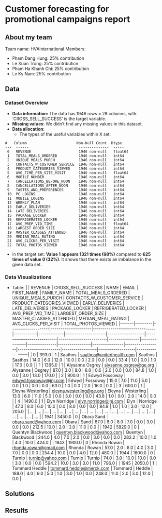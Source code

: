 # Customer forecasting for promotional campaigns report

## About my team
Team name: HVAInternational 
Members:
- Pham Dang Hung: 25% contribution
- Le Xuan Trong: 25% contribution
- Pham Ha Khanh Chi: 25% contribution
- Le Ky Nam: 25% contribution

## Data

### Dataset Overview
- **Data information:** The data has 1946 rows × 28 columns, with ‘CROSS_SELL_SUCCESS’ is the target variable.
- **Missing values:** We didn’t find any missing values in this dataset.
- **Data allocation:**
  + The types of the useful variables within X set:
```
#   Column                       Non-Null Count  Dtype  
---  ------                       --------------  -----  
 0   REVENUE                      1946 non-null   float64
 1   TOTAL_MEALS_ORDERED          1946 non-null   int64  
 2   UNIQUE_MEALS_PURCH           1946 non-null   int64  
 3   CONTACTS_W_CUSTOMER_SERVICE  1946 non-null   int64  
 4   PRODUCT_CATEGORIES_VIEWED    1946 non-null   int64  
 5   AVG_TIME_PER_SITE_VISIT      1946 non-null   float64
 6   MOBILE_NUMBER                1946 non-null   int64  
 7   CANCELLATIONS_BEFORE_NOON    1946 non-null   int64  
 8   CANCELLATIONS_AFTER_NOON     1946 non-null   int64  
 9   TASTES_AND_PREFERENCES       1946 non-null   int64  
 10  PC_LOGINS                    1946 non-null   int64  
 11  MOBILE_LOGINS                1946 non-null   int64  
 12  WEEKLY_PLAN                  1946 non-null   int64  
 13  EARLY_DELIVERIES             1946 non-null   int64  
 14  LATE_DELIVERIES              1946 non-null   int64  
 15  PACKAGE_LOCKER               1946 non-null   int64  
 16  REFRIGERATED_LOCKER          1946 non-null   int64  
 17  AVG_PREP_VID_TIME            1946 non-null   float64
 18  LARGEST_ORDER_SIZE           1946 non-null   int64  
 19  MASTER_CLASSES_ATTENDED      1946 non-null   int64  
 20  MEDIAN_MEAL_RATING           1946 non-null   int64  
 21  AVG_CLICKS_PER_VISIT         1946 non-null   int64  
 22  TOTAL_PHOTOS_VIEWED          1946 non-null   int64 
```
  + In the target set: **Value 1 appears 1321 times (68%)** compared to **625 times of value 0 (32%)**. It shows that there exists an imbalance in the given data set.

### Data Visualizations
- Table:
|  | REVENUE | CROSS_SELL_SUCCESS | NAME                | EMAIL                           | FIRST_NAME | FAMILY_NAME | TOTAL_MEALS_ORDERED | UNIQUE_MEALS_PURCH | CONTACTS_W_CUSTOMER_SERVICE | PRODUCT_CATEGORIES_VIEWED | EARLY_DELIVERIES | LATE_DELIVERIES | PACKAGE_LOCKER | REFRIGERATED_LOCKER | AVG_PREP_VID_TIME | LARGEST_ORDER_SIZE | MASTER_CLASSES_ATTENDED | MEDIAN_MEAL_RATING | AVG_CLICKS_PER_VISIT | TOTAL_PHOTOS_VIEWED |
|-------|---------|--------------------|---------------------|--------------------------------|------------|-------------|---------------------|-------------------|----------------------------|-------------------------|----------------|---------------|---------------|-----------------|----------------|------------------|----------------------|------------------|-------------------|------------------|
| 0     | 393.0   | 1                  | Saathos             | saathos@unitedhealth.com      | Saathos    | Saathos     | 14.0                | 6.0               | 12.0                        | 10.0                    | 0.0            | 2.0           | 0.0           | 0.0                 | 33.4              | 1.0                | 0.0                      | 1.0                  | 17.0                  | 0.0                  |
| 1     | 1365.0  | 1                  | Alysanne Osgrey     | alysanne.osgrey@ge.org        | Alysanne   | Osgrey      | 87.0                | 3.0               | 8.0                         | 8.0                     | 0.0            | 2.0           | 0.0           | 0.0                 | 84.8              | 1.0                | 0.0                      | 3.0                  | 13.0                  | 170.0                |
| 2     | 800.0   | 1                  | Edwyd Fossoway      | edwyd.fossoway@jnj.com        | Edwyd      | Fossoway    | 15.0                | 7.0               | 11.0                        | 5.0                     | 0.0            | 1.0           | 0.0           | 0.0                 | 63.0              | 1.0                | 0.0                      | 2.0                  | 16.0                  | 0.0                  |
| 3     | 600.0   | 1                  | Eleyna Westerling   | eleyna.westerling@ge.org      | Eleyna     | Westerling  | 13.0                | 6.0               | 11.0                        | 5.0                     | 0.0            | 3.0           | 0.0           | 0.0                 | 43.8              | 1.0                | 0.0                      | 2.0                  | 14.0                  | 0.0                  |
| 4     | 1490.0  | 1                  | Elyn Norridge       | elyn.norridge@jnj.com         | Elyn       | Norridge    | 47.0                | 8.0               | 6.0                         | 10.0                    | 0.0            | 8.0           | 0.0           | 0.0                 | 84.8              | 1.0                | 1.0                      | 3.0                  | 12.0                  | 205.0                |
| ...   | ...     | ...                | ...                 | ...                            | ...        | ...         | ...                 | ...               | ...                         | ...                     | ...            | ...           | ...           | ...                 | ...               | ...                | ...                      | ...                  | ...                   | ...                  |
| 1941  | 3450.0  | 0                  | Obara Sand          | obara.sand@yahoo.com          | Obara      | Sand        | 87.0                | 8.0               | 8.0                         | 7.0                     | 0.0            | 3.0           | 0.0           | 0.0                 | 212.5             | 10.0               | 2.0                      | 3.0                  | 11.0                  | 0.0                  |
| 1942  | 5829.0  | 0                  | Quentyn Blackwood   | quentyn.blackwood@yahoo.com   | Quentyn    | Blackwood   | 244.0               | 4.0               | 7.0                         | 2.0                     | 0.0            | 3.0           | 0.0           | 0.0                 | 282.2             | 10.0               | 1.0                      | 4.0                  | 10.0                  | 424.0                |
| 1943  | 1900.0  | 0                  | Rhonda Rowan        | rhonda.rowan@gmail.com        | Rhonda     | Rowan       | 57.0                | 2.0               | 8.0                         | 4.0                     | 3.0            | 7.0           | 0.0           | 0.0                 | 254.4             | 10.0               | 0.0                      | 4.0                  | 12.0                  | 480.0                |
| 1944  | 1600.0  | 0                  | Turnip              | turnip@yahoo.com              | Turnip     | Turnip      | 74.0                | 3.0               | 10.0                        | 10.0                    | 0.0            | 3.0           | 0.0           | 0.0                 | 564.2             | 10.0               | 3.0                      | 3.0                  | 11.0                  | 796.0                |
| 1945  | 2050.0  | 1                  | Tommard Heddle      | tommard.heddle@merck.com      | Tommard    | Heddle      | 188.0               | 4.0               | 9.0                         | 5.0                     | 1.0            | 3.0           | 1.0           | 0.0                 | 248.0             | 11.0               | 2.0                      | 3.0                  | 12.0                  | 0.0                  |



## Solutions

## Results
